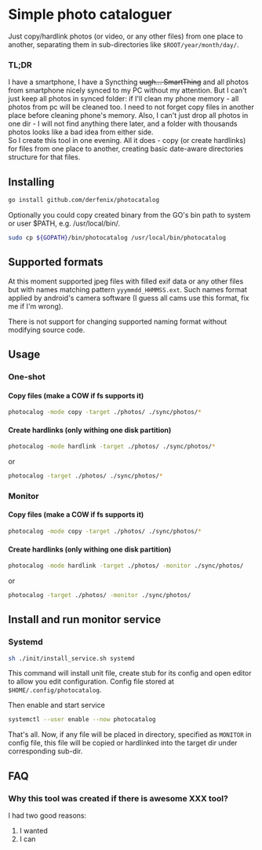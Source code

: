 # Simple photo cataloguer

Just copy/hardlink photos (or video, or any other files) from one place to
another, separating them in sub-directories like `$ROOT/year/month/day/`.

### TL;DR 

I have a smartphone, I have a Syncthing ~~uugh... SmartThing~~ and all photos
from smartphone nicely synced to my PC without my attention. But I can't just
keep all photos in synced folder: if I'll clean my phone memory - all photos 
from pc will be cleaned too. I need to not forget copy files in another 
place before cleaning phone's memory. Also, I can't  just drop all photos in 
one dir - I will not find anything there later, and a folder with thousands 
photos looks like a bad idea from either side.    
So I create this tool in one evening. All it does - copy (or create hardlinks)
for files from one place to another, creating basic date-aware directories
structure for that files.


## Installing
```bash
go install github.com/derfenix/photocatalog
```
Optionally you could copy created binary from the GO's bin path to 
system or user $PATH, e.g. /usr/local/bin/.
```bash
sudo cp ${GOPATH}/bin/photocatalog /usr/local/bin/photocatalog
```

## Supported formats
At this moment supported jpeg files with filled exif data or any other 
files but with names matching pattern `yyymmdd_HHMMSS.ext`. Such 
names format applied by android's camera software (I guess all cams 
use this format, fix me if I'm wrong).

There is not support for changing supported naming format without modifying  source code.

## Usage
### One-shot 
#### Copy files (make a COW if fs supports it)
```bash
photocalog -mode copy -target ./photos/ ./sync/photos/*
```

#### Create hardlinks (only withing one disk partition)
```bash
photocalog -mode hardlink -target ./photos/ ./sync/photos/*
```
or 
```bash
photocalog -target ./photos/ ./sync/photos/*
```

### Monitor
#### Copy files (make a COW if fs supports it)
```bash
photocalog -mode copy -target ./photos/ ./sync/photos/*
```

#### Create hardlinks (only withing one disk partition)
```bash
photocalog -mode hardlink -target ./photos/ -monitor ./sync/photos/
```
or 
```bash
photocalog -target ./photos/ -monitor ./sync/photos/
```

## Install and run monitor service

### Systemd
```bash
sh ./init/install_service.sh systemd
```
This command will install unit file, create stub for its config and open
editor to allow you edit configuration. Config file stored at 
`$HOME/.config/photocatalog`.

Then enable and start service
```bash
systemctl --user enable --now photocatalog
```
That's all. Now, if any file will be placed in directory, specified as `MONITOR`
in config file, this file will be copied or hardlinked into the target dir
under corresponding sub-dir. 

## FAQ

### Why this tool was created if there is awesome XXX tool?
I had two good reasons:
1. I wanted
2. I can

